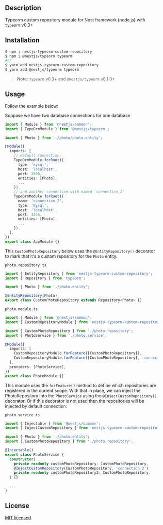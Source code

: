 ## Description

Typeorm custom repository module for Nest framework (node.js) with `typeorm` v0.3+

## Installation

```bash
$ npm i nestjs-typeorm-custom-repository
$ npm i @nestjs/typeorm typeorm
#or
$ yarn add nestjs-typeorm-custom-repository
$ yarn add @nestjs/typeorm typeorm
```

> Note: `typeorm` v0.3+ and `@nestjs/typeorm` v8.1.0+

## Usage

Follow the example below:

Suppose we have two database connections for one database

```typescript
import { Module } from '@nestjs/common';
import { TypeOrmModule } from '@nestjs/typeorm';

import { Photo } from './photo/photo.entity';

@Module({
  imports: [
    // default connection
    TypeOrmModule.forRoot({
      type: 'mysql',
      host: 'localhost',
      port: 3306,
      entities: [Photo],
	  ...
    }),
    // and another connection with named `connection_2`
    TypeOrmModule.forRoot({
      name: 'connection_2',
      type: 'mysql',
      host: 'localhost',
      port: 3306,
      entities: [Photo],
	  ...
    }),
  ],
})
export class AppModule {}
```

This `CustomPhotoRepository` below uses the `@EntityRepository()` decorator to mark that it's a custom repository for the `Photo` entity.

`photo.repository.ts`

```typescript
import { EntityRepository } from 'nestjs-typeorm-custom-repository';
import { Repository } from 'typeorm';

import { Photo } from './photo.entity';

@EntityRepository(Photo)
export class CustomPhotoRepository extends Repository<Photo> {}
```

`photo.module.ts`

```typescript
import { Module } from '@nestjs/common';
import { CustomRepositoryModule } from 'nestjs-typeorm-custom-repository';

import { CustomPhotoRepository } from './photo.repository';
import { PhotoService } from './photo.service';

@Module({
  imports: [
    CustomRepositoryModule.forFeature([CustomPhotoRepository]),
    CustomRepositoryModule.forFeature([CustomPhotoRepository], 'connection_2'),
  ],
  providers: [PhotoService],
})
export class PhotoModule {}
```

This module uses the `forFeature()` method to define which repositories are registered in the current scope. With that in place, we can inject the PhotoRepository into the `PhotoService` using the `@InjectCustomRepository()` decorator. Or if this decorator is not used then the repositories will be injected by default connection:

`photo.service.ts`

```typescript
import { Injectable } from '@nestjs/common';
import { InjectCustomRepository } from 'nestjs-typeorm-custom-repository';

import { Photo } from './photo.entity';
import { CustomPhotoRepository } from './photo.repository';

@Injectable()
export class PhotoService {
  constructor(
    private readonly customPhotoRepository: CustomPhotoRepository,
    @InjectCustomRepository(CustomPhotoRepository, 'connection_2')
    private readonly customPhotoRepository2: CustomPhotoRepository,
  ) {}

  ...
}
```

## License

[MIT licensed](LICENSE).
